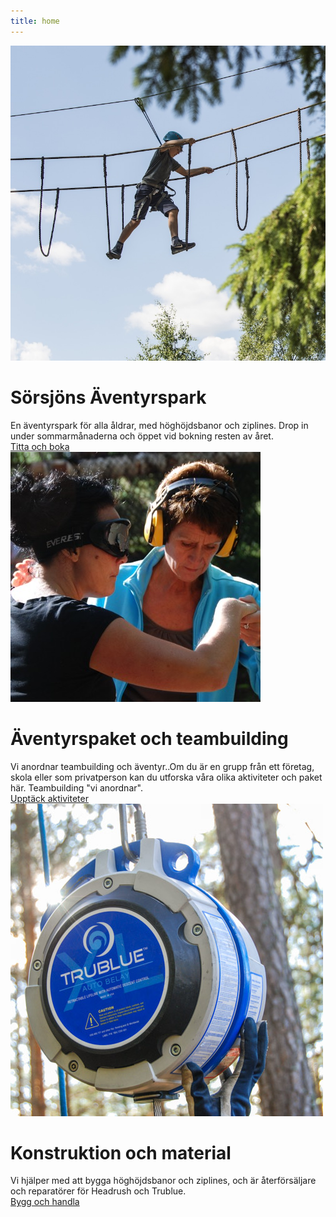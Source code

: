 ```yaml
---
title: home
---
```

<html lang="en">



<div id="maincontainer">
<div class="mainsection">
    <div>
    <img src="/images/boyclimb.jpg" class="mainpic"> 
    </div>
    <div class="maintext">
    <h1>Sörsjöns Äventyrspark</h1>
    En äventyrspark för alla åldrar, med höghöjdsbanor och ziplines. Drop in under sommarmånaderna och öppet vid bokning resten av året. 
    </div>
    <div class="buttondiv"> <a href="/sorsjon" class="button">Titta och boka</a></div>
</div>

<div class="mainsection">
    <div>
    <img src="/images/blinddov.jpg" class="mainpic"> 
    </div>
    <div class="maintext">
    <h1>Äventyrspaket och teambuilding</h1>
Vi anordnar teambuilding och äventyr..Om du är en grupp från ett företag, skola eller som privatperson kan du utforska våra olika aktiviteter och paket här. Teambuilding "vi anordnar". </div>
<div class="buttondiv"> <a href="/aktiviteter" class="button">Upptäck aktiviteter</a></div>
</div>

<div class="mainsection">
    <div>
    <img src="/images/trublufront.jpg" class="mainpic"> 
    </div>
    <div class="maintext">
    <h1>Konstruktion och material</h1>
    Vi hjälper med att bygga höghöjdsbanor och ziplines, och är återförsäljare och reparatörer för Headrush och Trublue. 
    </div>
    <div class="buttondiv"><a href="/konstruktionbutik" class="button">Bygg och handla</a></div>
</div>

